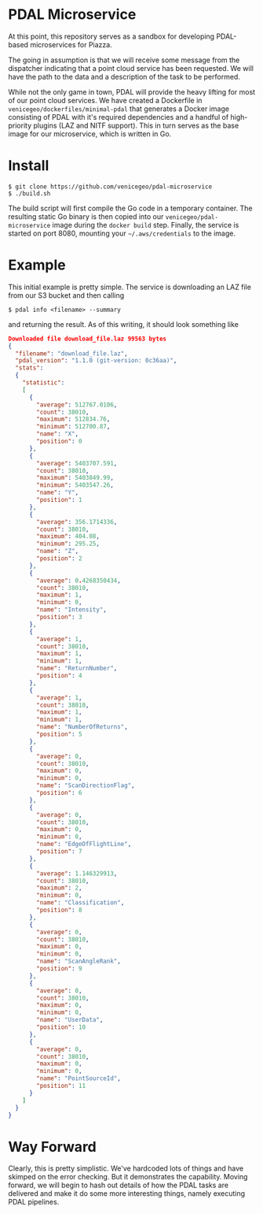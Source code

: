# PDAL Microservice

At this point, this repository serves as a sandbox for developing PDAL-based microservices for Piazza.

The going in assumption is that we will receive some message from the dispatcher indicating that a point cloud service has been requested. We will have the path to the data and a description of the task to be performed.

While not the only game in town, PDAL will provide the heavy lifting for most of our point cloud services. We have created a Dockerfile in `venicegeo/dockerfiles/minimal-pdal` that generates a Docker image consisting of PDAL with it's required dependencies and a handful of high-priority plugins (LAZ and NITF support). This in turn serves as the base image for our microservice, which is written in Go.

# Install

```console
$ git clone https://github.com/venicegeo/pdal-microservice
$ ./build.sh
```

The build script will first compile the Go code in a temporary container. The resulting static Go binary is then copied into our `venicegeo/pdal-microservice` image during the `docker build` step. Finally, the service is started on port 8080, mounting your `~/.aws/credentials` to the image.

# Example

This initial example is pretty simple. The service is downloading an LAZ file from our S3 bucket and then calling

```console
$ pdal info <filename> --summary
```

and returning the result. As of this writing, it should look something like

```json
Downloaded file download_file.laz 99563 bytes
{
  "filename": "download_file.laz",
  "pdal_version": "1.1.0 (git-version: 0c36aa)",
  "stats":
  {
    "statistic":
    [
      {
        "average": 512767.0106,
        "count": 38010,
        "maximum": 512834.76,
        "minimum": 512700.87,
        "name": "X",
        "position": 0
      },
      {
        "average": 5403707.591,
        "count": 38010,
        "maximum": 5403849.99,
        "minimum": 5403547.26,
        "name": "Y",
        "position": 1
      },
      {
        "average": 356.1714336,
        "count": 38010,
        "maximum": 404.08,
        "minimum": 295.25,
        "name": "Z",
        "position": 2
      },
      {
        "average": 0.4268350434,
        "count": 38010,
        "maximum": 1,
        "minimum": 0,
        "name": "Intensity",
        "position": 3
      },
      {
        "average": 1,
        "count": 38010,
        "maximum": 1,
        "minimum": 1,
        "name": "ReturnNumber",
        "position": 4
      },
      {
        "average": 1,
        "count": 38010,
        "maximum": 1,
        "minimum": 1,
        "name": "NumberOfReturns",
        "position": 5
      },
      {
        "average": 0,
        "count": 38010,
        "maximum": 0,
        "minimum": 0,
        "name": "ScanDirectionFlag",
        "position": 6
      },
      {
        "average": 0,
        "count": 38010,
        "maximum": 0,
        "minimum": 0,
        "name": "EdgeOfFlightLine",
        "position": 7
      },
      {
        "average": 1.146329913,
        "count": 38010,
        "maximum": 2,
        "minimum": 0,
        "name": "Classification",
        "position": 8
      },
      {
        "average": 0,
        "count": 38010,
        "maximum": 0,
        "minimum": 0,
        "name": "ScanAngleRank",
        "position": 9
      },
      {
        "average": 0,
        "count": 38010,
        "maximum": 0,
        "minimum": 0,
        "name": "UserData",
        "position": 10
      },
      {
        "average": 0,
        "count": 38010,
        "maximum": 0,
        "minimum": 0,
        "name": "PointSourceId",
        "position": 11
      }
    ]
  }
}
```

# Way Forward

Clearly, this is pretty simplistic. We've hardcoded lots of things and have skimped on the error checking. But it demonstrates the capability. Moving forward, we will begin to hash out details of how the PDAL tasks are delivered and make it do some more interesting things, namely executing PDAL pipelines.
